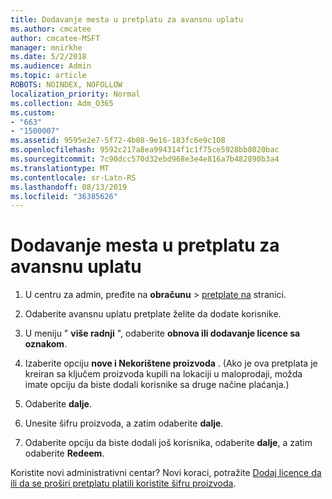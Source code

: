 ```yaml
---
title: Dodavanje mesta u pretplatu za avansnu uplatu
ms.author: cmcatee
author: cmcatee-MSFT
manager: mnirkhe
ms.date: 5/2/2018
ms.audience: Admin
ms.topic: article
ROBOTS: NOINDEX, NOFOLLOW
localization_priority: Normal
ms.collection: Adm_O365
ms.custom:
- "663"
- "1500007"
ms.assetid: 9595e2e7-5f72-4b08-9e16-183fc6e9c108
ms.openlocfilehash: 9592c217a8ea994314f1c1f75ce5928bb8020bac
ms.sourcegitcommit: 7c90dcc570d32ebd968e3e4e816a7b482890b3a4
ms.translationtype: MT
ms.contentlocale: sr-Latn-RS
ms.lasthandoff: 08/13/2019
ms.locfileid: "36385626"
---
```

# <a name="add-seats-to-a-prepaid-subscription"></a>Dodavanje mesta u pretplatu za avansnu uplatu

1. U centru za admin, pređite na **obračunu** \> [pretplate na](https://go.microsoft.com/fwlink/p/?linkid=842054) stranici.

2. Odaberite avansnu uplatu pretplate želite da dodate korisnike.

3. U meniju " **više radnji** ", odaberite **obnova ili dodavanje licence sa oznakom**.

4. Izaberite opciju **nove i Nekorištene proizvoda** . (Ako je ova pretplata je kreiran sa ključem proizvoda kupili na lokaciji u maloprodaji, možda imate opciju da biste dodali korisnike sa druge načine plaćanja.)

5. Odaberite **dalje**.

6. Unesite šifru proizvoda, a zatim odaberite **dalje**.

7. Odaberite opciju da biste dodali još korisnika, odaberite **dalje**, a zatim odaberite **Redeem**.

Koristite novi administrativni centar? Novi koraci, potražite [Dodaj licence da ili da se proširi pretplatu platili koristite šifru proizvoda](https://docs.microsoft.com/en-us/office365/admin/misc/add-licenses-using-product-key).